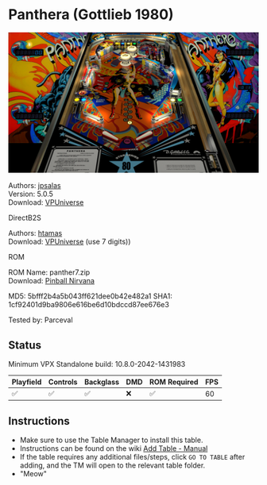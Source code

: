 # Panthera (Gottlieb 1980)

![Table Preview](../../images/vpx-panthera-preview.jpg)

Authors: [jpsalas](https://www.vpforums.org/index.php?showuser=277)  
Version: 5.0.5  
Download: [VPUniverse](https://www.vpforums.org/index.php?app=downloads&showfile=13129)

DirectB2S

Authors: [htamas](https://www.vpforums.org/index.php?showuser=16933)  
Download: [VPUniverse](https://www.vpforums.org/index.php?app=downloads&showfile=7545) (use 7 digits))

ROM

ROM Name: panther7.zip  
Download: [Pinball Nirvana](https://pinballnirvana.com/forums/resources/panther7.2147/)

MD5: 5bfff2b4a5b043ff621dee0b42e482a1
SHA1: 1cf92401d9ba9806e616be6d10bdccd87ee676e3

Tested by: Parceval

## Status 

Minimum VPX Standalone build: 10.8.0-2042-1431983

| Playfield | Controls | Backglass | DMD | ROM Required | FPS | 
|-----------|----------|-----------|-----|--------------|-----|
| :white_check_mark: | :white_check_mark: | :white_check_mark: | :x: | :white_check_mark: | 60 |

## Instructions

- Make sure to use the Table Manager to install this table.
- Instructions can be found on the wiki [Add Table - Manual](https://github.com/LegendsUnchained/vpx-standalone-alp4k/wiki/%5B04%5D-%F0%9F%A7%A1-TM-%E2%80%90-Other-Features#add-table---manual)
- If the table requires any additional files/steps, click `GO TO TABLE` after adding, and the TM will open to the relevant table folder.
- "Meow"


